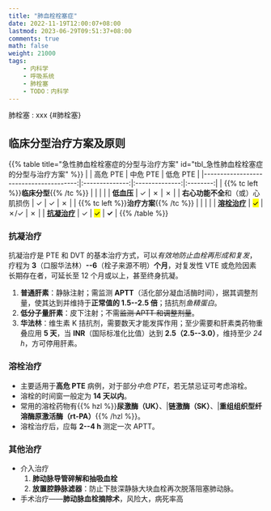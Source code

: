 ```yaml
---
title: "肺血栓栓塞症"
date: 2022-11-19T12:00:07+08:00
lastmod: 2023-06-29T09:51:37+08:00
comments: true
math: false
weight: 21000
tags:
    - 内科学
    - 呼吸系统
    - 肺栓塞
    - TODO：内科学
---
```


肺栓塞
: xxx
{#肺栓塞}

<!--more-->

## 临床分型治疗方案及原则

{{% table title="急性肺血栓栓塞症的分型与治疗方案" id="tbl_急性肺血栓栓塞症的分型与治疗方案" %}}
|                                        |    高危 PTE    |    中危 PTE    | 低危 PTE |
|---------------------------------------:|:--------------:|:--------------:|:--------:|
| {{% tc left %}}**临床分型**{{% /tc %}} |                |                |          |
|                             **低血压** |        ✓       |        ✗       |     ✗    |
|       **右心功能不全**和（或）心肌损伤 |        ✓       |        ✓       |     ✗    |
| {{% tc left %}}**治疗方案**{{% /tc %}} |                |                |          |
|              [**溶栓治疗**](#溶栓治疗) | <mark>✓</mark> |       ✗/✓      |     ✗    |
|              [**抗凝治疗**](#抗凝治疗) |        ✓       | <mark>✓</mark> |   **✓**  |
{{% /table %}}

### 抗凝治疗

抗凝治疗是 PTE 和 DVT 的基本治疗方式，可以*有效地防止血栓再形成和复发*，疗程为 **3**（口服华法林）**--6**（栓子来源不明）**个月**，对复发性 VTE 或危险因素长期存在者，可延长至 12 个月或以上，甚至终身抗凝。

1. **普通肝素**：静脉注射；需监测 **APTT**（活化部分凝血活酶时间），据其调整剂量，使其达到并维持于**正常值的 1.5--2.5 倍**；拮抗剂*鱼精蛋白*。
2. **低分子量肝素**：皮下注射；不需~~监测 APTT 和调整剂量~~。
3. **华法林**：维生素 K 拮抗剂，需要数天才能发挥作用；至少需要和肝素类药物重叠应用 **5 天**，当 **INR**（国际标准化比值）达到 **2.5（2.5--3.0）**，维持至少 *24 h*，方可停用肝素。

### 溶栓治疗

- 主要适用于**高危 PTE** 病例，对于部分*中危 PTE*，若无禁忌证可考虑溶栓。
- 溶栓的时间窗一般定为 **14 天以内**。
- 常用的溶栓药物有{{% hzl %}}**尿激酶（UK）**、|**链激酶（SK）**、|**重组组织型纤溶酶原激活酶（rt-PA）**{{% /hzl %}}。
- 溶栓治疗后，应每 **2--4 h** 测定一次 APTT。

### 其他治疗

- 介入治疗
    1. **肺动脉导管碎解和抽吸血栓**
    2. **放置腔静脉滤器**：防止下肢深静脉大块血栓再次脱落阻塞肺动脉。
- 手术治疗——**肺动脉血栓摘除术**，风险大，病死率高
